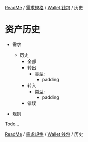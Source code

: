 [ReadMe](../README.md) / [需求規格](../requirements.md) / [Wallet 钱包](wallet.md) / 历史

# 资产历史

* 需求	
	* 历史
		* 全部
		* 转出
			* 类型:
				* padding
		* 转入
			* 类型:
				* padding
		* 错误

* 规则

Todo...

[ReadMe](../README.md) / [需求規格](../requirements.md) / [Wallet 钱包](wallet.md) / 历史